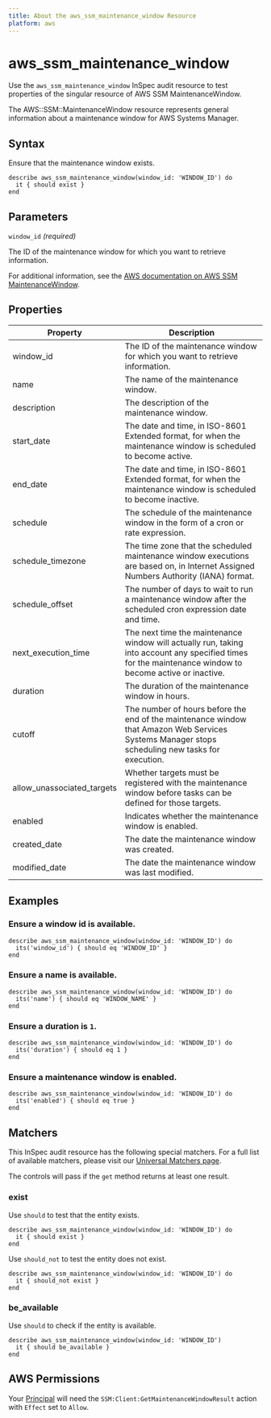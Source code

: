 ```yaml
---
title: About the aws_ssm_maintenance_window Resource
platform: aws
---
```


# aws_ssm_maintenance_window

Use the `aws_ssm_maintenance_window` InSpec audit resource to test properties of the singular resource of AWS SSM MaintenanceWindow.

The AWS::SSM::MaintenanceWindow resource represents general information about a maintenance window for AWS Systems Manager.

## Syntax

Ensure that the maintenance window exists.

    describe aws_ssm_maintenance_window(window_id: 'WINDOW_ID') do
      it { should exist }
    end

## Parameters

`window_id` _(required)_

The ID of the maintenance window for which you want to retrieve information.

For additional information, see the [AWS documentation on AWS SSM MaintenanceWindow](https://docs.aws.amazon.com/AWSCloudFormation/latest/UserGuide/aws-resource-ssm-maintenancewindow.html).

## Properties

| Property | Description |
| --- | --- |
| window_id | The ID of the maintenance window for which you want to retrieve information. |
| name | The name of the maintenance window. |
| description | The description of the maintenance window. |
| start_date | The date and time, in ISO-8601 Extended format, for when the maintenance window is scheduled to become active. |
| end_date | The date and time, in ISO-8601 Extended format, for when the maintenance window is scheduled to become inactive. |
| schedule | The schedule of the maintenance window in the form of a cron or rate expression. |
| schedule_timezone | The time zone that the scheduled maintenance window executions are based on, in Internet Assigned Numbers Authority (IANA) format. |
| schedule_offset | The number of days to wait to run a maintenance window after the scheduled cron expression date and time. |
| next_execution_time | The next time the maintenance window will actually run, taking into account any specified times for the maintenance window to become active or inactive. |
| duration | The duration of the maintenance window in hours. |
| cutoff | The number of hours before the end of the maintenance window that Amazon Web Services Systems Manager stops scheduling new tasks for execution. |
| allow_unassociated_targets | Whether targets must be registered with the maintenance window before tasks can be defined for those targets. |
| enabled | Indicates whether the maintenance window is enabled. |
| created_date | The date the maintenance window was created. |
| modified_date | The date the maintenance window was last modified. |

## Examples

### Ensure a window id is available.
    describe aws_ssm_maintenance_window(window_id: 'WINDOW_ID') do
      its('window_id') { should eq 'WINDOW_ID' }
    end

### Ensure a name is available.
    describe aws_ssm_maintenance_window(window_id: 'WINDOW_ID') do
      its('name') { should eq 'WINDOW_NAME' }
    end

### Ensure a duration is `1`.
    describe aws_ssm_maintenance_window(window_id: 'WINDOW_ID') do
      its('duration') { should eq 1 }
    end

### Ensure a maintenance window is enabled.
    describe aws_ssm_maintenance_window(window_id: 'WINDOW_ID') do
      its('enabled') { should eq true }
    end

## Matchers

This InSpec audit resource has the following special matchers. For a full list of available matchers, please visit our [Universal Matchers page](https://www.inspec.io/docs/reference/matchers/).

The controls will pass if the `get` method returns at least one result.

### exist

Use `should` to test that the entity exists.

    describe aws_ssm_maintenance_window(window_id: 'WINDOW_ID') do
      it { should exist }
    end

Use `should_not` to test the entity does not exist.

    describe aws_ssm_maintenance_window(window_id: 'WINDOW_ID') do
      it { should_not exist }
    end

### be_available

Use `should` to check if the entity is available.

    describe aws_ssm_maintenance_window(window_id: 'WINDOW_ID')
      it { should be_available }
    end

## AWS Permissions

Your [Principal](https://docs.aws.amazon.com/IAM/latest/UserGuide/intro-structure.html#intro-structure-principal) will need the `SSM:Client:GetMaintenanceWindowResult` action with `Effect` set to `Allow`.